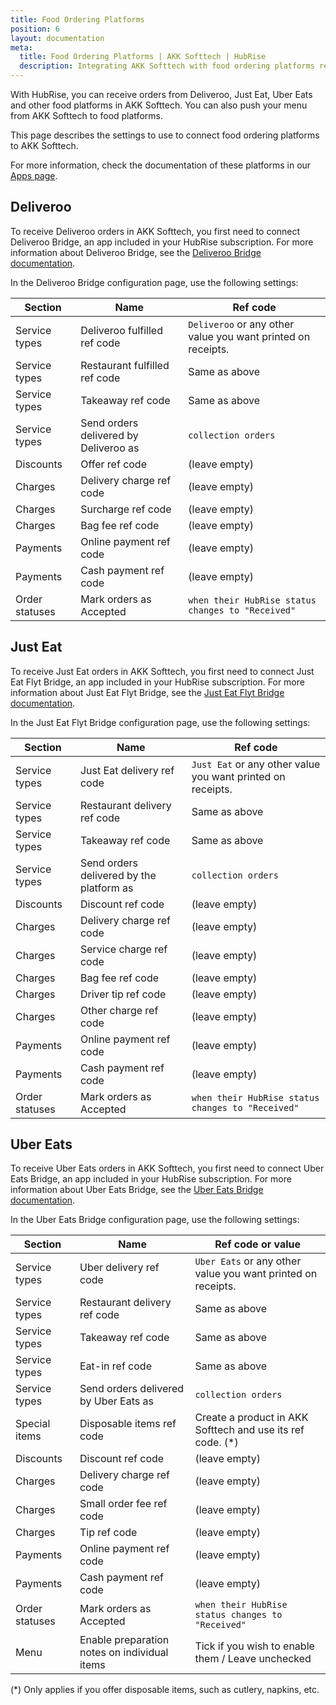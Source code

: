 ```yaml
---
title: Food Ordering Platforms
position: 6
layout: documentation
meta:
  title: Food Ordering Platforms | AKK Softtech | HubRise
  description: Integrating AKK Softtech with food ordering platforms requires you to specify particular ref codes in the configuration page of the delivery platform bridge.
---
```


With HubRise, you can receive orders from Deliveroo, Just Eat, Uber Eats and other food platforms in AKK Softtech. You can also push your menu from AKK Softtech to food platforms.

This page describes the settings to use to connect food ordering platforms to AKK Softtech.

For more information, check the documentation of these platforms in our [Apps page](/apps/food-ordering-platforms).

## Deliveroo

To receive Deliveroo orders in AKK Softtech, you first need to connect Deliveroo Bridge, an app included in your HubRise subscription. For more information about Deliveroo Bridge, see the [Deliveroo Bridge documentation](/apps/deliveroo).

In the Deliveroo Bridge configuration page, use the following settings:

| Section        | Name                                  | Ref code                                                     |
| -------------- | ------------------------------------- | ------------------------------------------------------------ |
| Service types  | Deliveroo fulfilled ref code          | `Deliveroo` or any other value you want printed on receipts. |
| Service types  | Restaurant fulfilled ref code         | Same as above                                                |
| Service types  | Takeaway ref code                     | Same as above                                                |
| Service types  | Send orders delivered by Deliveroo as | `collection orders`                                          |
| Discounts      | Offer ref code                        | (leave empty)                                                |
| Charges        | Delivery charge ref code              | (leave empty)                                                |
| Charges        | Surcharge ref code                    | (leave empty)                                                |
| Charges        | Bag fee ref code                      | (leave empty)                                                |
| Payments       | Online payment ref code               | (leave empty)                                                |
| Payments       | Cash payment ref code                 | (leave empty)                                                |
| Order statuses | Mark orders as Accepted               | `when their HubRise status changes to "Received"`            |

## Just Eat

To receive Just Eat orders in AKK Softtech, you first need to connect Just Eat Flyt Bridge, an app included in your HubRise subscription. For more information about Just Eat Flyt Bridge, see the [Just Eat Flyt Bridge documentation](/apps/just-eat-flyt).

In the Just Eat Flyt Bridge configuration page, use the following settings:

| Section        | Name                                     | Ref code                                                    |
| -------------- | ---------------------------------------- | ----------------------------------------------------------- |
| Service types  | Just Eat delivery ref code               | `Just Eat` or any other value you want printed on receipts. |
| Service types  | Restaurant delivery ref code             | Same as above                                               |
| Service types  | Takeaway ref code                        | Same as above                                               |
| Service types  | Send orders delivered by the platform as | `collection orders`                                         |
| Discounts      | Discount ref code                        | (leave empty)                                               |
| Charges        | Delivery charge ref code                 | (leave empty)                                               |
| Charges        | Service charge ref code                  | (leave empty)                                               |
| Charges        | Bag fee ref code                         | (leave empty)                                               |
| Charges        | Driver tip ref code                      | (leave empty)                                               |
| Charges        | Other charge ref code                    | (leave empty)                                               |
| Payments       | Online payment ref code                  | (leave empty)                                               |
| Payments       | Cash payment ref code                    | (leave empty)                                               |
| Order statuses | Mark orders as Accepted                  | `when their HubRise status changes to "Received"`           |

## Uber Eats

To receive Uber Eats orders in AKK Softtech, you first need to connect Uber Eats Bridge, an app included in your HubRise subscription. For more information about Uber Eats Bridge, see the [Uber Eats Bridge documentation](/apps/uber-eats).

In the Uber Eats Bridge configuration page, use the following settings:

| Section        | Name                                         | Ref code or value                                            |
| -------------- | -------------------------------------------- | ------------------------------------------------------------ |
| Service types  | Uber delivery ref code                       | `Uber Eats` or any other value you want printed on receipts. |
| Service types  | Restaurant delivery ref code                 | Same as above                                                |
| Service types  | Takeaway ref code                            | Same as above                                                |
| Service types  | Eat-in ref code                              | Same as above                                                |
| Service types  | Send orders delivered by Uber Eats as        | `collection orders`                                          |
| Special items  | Disposable items ref code                    | Create a product in AKK Softtech and use its ref code. (\*)  |
| Discounts      | Discount ref code                            | (leave empty)                                                |
| Charges        | Delivery charge ref code                     | (leave empty)                                                |
| Charges        | Small order fee ref code                     | (leave empty)                                                |
| Charges        | Tip ref code                                 | (leave empty)                                                |
| Payments       | Online payment ref code                      | (leave empty)                                                |
| Payments       | Cash payment ref code                        | (leave empty)                                                |
| Order statuses | Mark orders as Accepted                      | `when their HubRise status changes to "Received"`            |
| Menu           | Enable preparation notes on individual items | Tick if you wish to enable them / Leave unchecked            |

(\*) Only applies if you offer disposable items, such as cutlery, napkins, etc.
